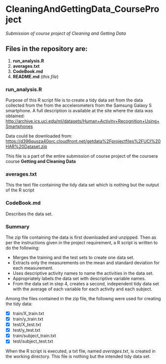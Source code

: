 # CleaningAndGettingData_CourseProject
*Submission of course project of Cleaning and Getting Data*

## Files in the repository are:
1. **run_analysis.R**
2. **averages.txt**
3. **CodeBook.md**
4. **README.md** (*this file*)

### run_analysis.R
Purpose of this R script file is to create a tidy data set from the data collected from the from the accelerometers from the Samsung Galaxy S smartphone. A full description is available at the site where the data was obtained:
http://archive.ics.uci.edu/ml/datasets/Human+Activity+Recognition+Using+Smartphones

Data could be downloaded from:
https://d396qusza40orc.cloudfront.net/getdata%2Fprojectfiles%2FUCI%20HAR%20Dataset.zip

This file is a part of the entire submission of course project of the coursera course **Getting and Cleaning Data**

### averages.txt
This the text file containing the tidy data set which is nothing but the output of the R script

### CodeBook.md
Describes the data set.


### **Summary**
The zip file containing the data is first downloaded and unzipped. Then as per the instructions given in the project requirement, a R script is written to do the following:
* Merges the training and the test sets to create one data set.
* Extracts only the measurements on the mean and standard deviation for each measurement.
* Uses descriptive activity names to name the activities in the data set.
* Appropriately labels the data set with descriptive variable names.
* From the data set in step 4, creates a second, independent tidy data set with the average of each variable for each activity and each subject.

Among the files contained in the zip file, the followng were used for creating the tidy data:
- [x] train/X_train.txt
- [x] train/y_train.txt
- [x] test/X_test.txt
- [x] test/y_test.txt
- [x] train/subject_train.txt
- [x] test/subject_test.txt

When the R script is executed, a txt file, named *averages.txt*, is created in the working directory. This file is nothing but the intended tidy data set.